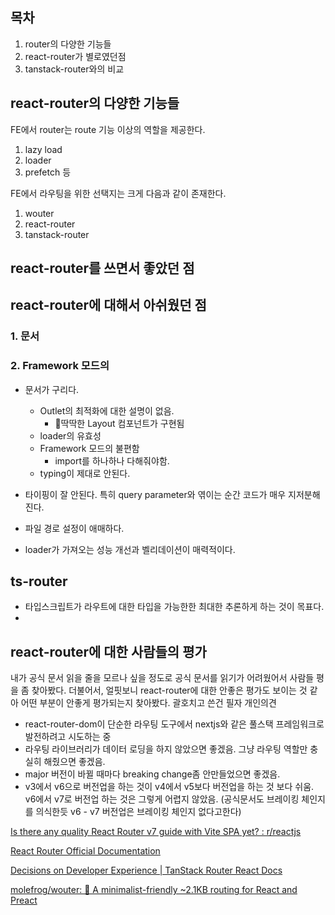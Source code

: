 ## 목차

1. router의 다양한 기능들
2. react-router가 별로였던점
3. tanstack-router와의 비교

## react-router의 다양한 기능들

FE에서 router는 route 기능 이상의 역할을 제공한다.

1. lazy load
2. loader
3. prefetch
등




FE에서 라우팅을 위한 선택지는 크게 다음과 같이 존재한다.

1. wouter
2. react-router
3. tanstack-router





## react-router를 쓰면서 좋았던 점

## react-router에 대해서 아쉬웠던 점

### 1. 문서
### 2. Framework 모드의

- 문서가 구리다.
	- Outlet의 최적화에 대한 설명이 없음.
		- 딱딱한 Layout 컴포넌트가 구현됨
	- loader의 유효성
	- Framework 모드의 불편함
		- import를 하나하나 다해줘야함.
	- typing이 제대로 안된다.


- 타이핑이 잘 안된다. 특히 query parameter와 엮이는 순간 코드가 매우 지저분해진다.
- 파일 경로 설정이 애매하다.
- loader가 가져오는 성능 개선과 벨리데이션이 매력적이다.

## ts-router

- 타입스크립트가 라우트에 대한 타입을 가능한한 최대한 추론하게 하는 것이 목표다.
- 



## react-router에 대한 사람들의 평가


내가 공식 문서 읽을 줄을 모르나 싶을 정도로 공식 문서를 읽기가 어려웠어서 사람들 평을 좀 찾아봤다. 더불어서, 얼핏보니 react-router에 대한 안좋은 평가도 보이는 것 같아 어떤 부분이 안좋게 평가되는지 찾아봤다. 괄호치고 쓴건 필자 개인의견

- react-router-dom이 단순한 라우팅 도구에서 nextjs와 같은 풀스택 프레임워크로 발전하려고 시도하는 중
- 라우팅 라이브러리가 데이터 로딩을 하지 않았으면 좋겠음. 그냥 라우팅 역할만 충실히 해줬으면 좋겠음.
- major 버전이 바뀔 때마다 breaking change좀 안만들었으면 좋겠음.
- v3에서 v6으로 버전업을 하는 것이 v4에서 v5보다 버전업을 하는 것 보다 쉬움. v6에서 v7로 버전업 하는 것은 그렇게 어렵지 않았음. (공식문서도 브레이킹 체인지를 의식한듯 v6 - v7 버전업은 브레이킹 체인지 없다고한다)


[Is there any quality React Router v7 guide with Vite SPA yet? : r/reactjs](https://www.reddit.com/r/reactjs/comments/1hco21n/is_there_any_quality_react_router_v7_guide_with/)

[React Router Official Documentation](https://reactrouter.com/)

[Decisions on Developer Experience | TanStack Router React Docs](https://tanstack.com/router/latest/docs/framework/react/decisions-on-dx)

[molefrog/wouter: 🥢 A minimalist-friendly ~2.1KB routing for React and Preact](https://github.com/molefrog/wouter)

